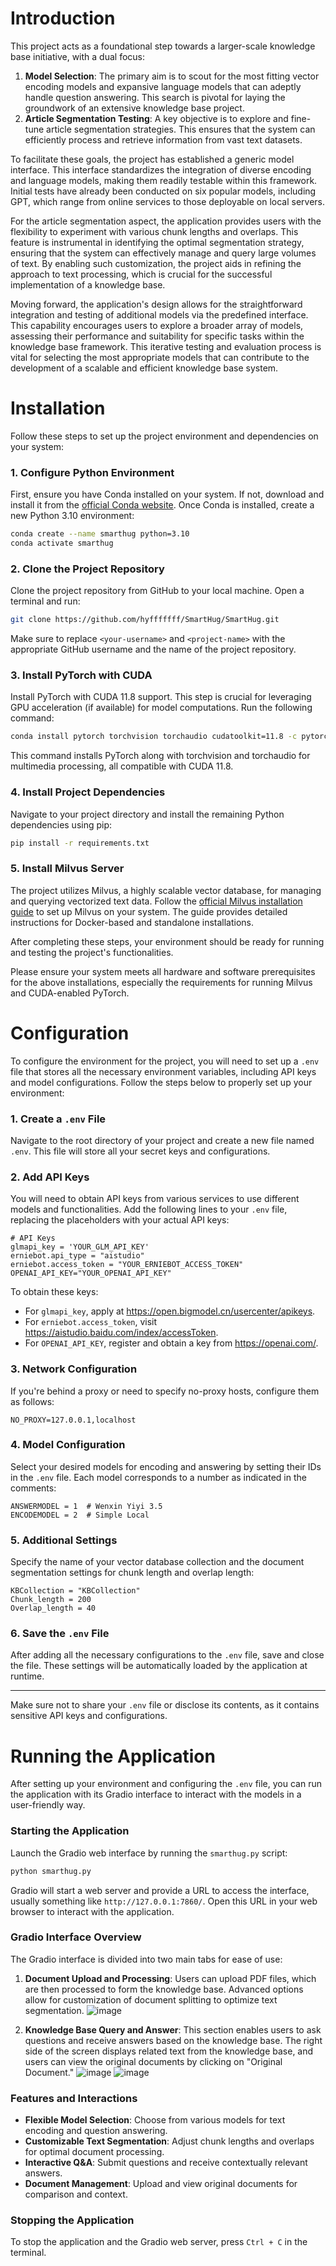 # Introduction

This project acts as a foundational step towards a larger-scale knowledge base initiative, with a dual focus:

1. **Model Selection**: The primary aim is to scout for the most fitting vector encoding models and expansive language models that can adeptly handle question answering. This search is pivotal for laying the groundwork of an extensive knowledge base project.
2. **Article Segmentation Testing**: A key objective is to explore and fine-tune article segmentation strategies. This ensures that the system can efficiently process and retrieve information from vast text datasets.

To facilitate these goals, the project has established a generic model interface. This interface standardizes the integration of diverse encoding and language models, making them readily testable within this framework. Initial tests have already been conducted on six popular models, including GPT, which range from online services to those deployable on local servers.

For the article segmentation aspect, the application provides users with the flexibility to experiment with various chunk lengths and overlaps. This feature is instrumental in identifying the optimal segmentation strategy, ensuring that the system can effectively manage and query large volumes of text. By enabling such customization, the project aids in refining the approach to text processing, which is crucial for the successful implementation of a knowledge base.

Moving forward, the application's design allows for the straightforward integration and testing of additional models via the predefined interface. This capability encourages users to explore a broader array of models, assessing their performance and suitability for specific tasks within the knowledge base framework. This iterative testing and evaluation process is vital for selecting the most appropriate models that can contribute to the development of a scalable and efficient knowledge base system.

# Installation

Follow these steps to set up the project environment and dependencies on your system:

### 1. Configure Python Environment

First, ensure you have Conda installed on your system. If not, download and install it from the [official Conda website](https://www.conda.io/projects/conda/en/latest/user-guide/install/index.html). Once Conda is installed, create a new Python 3.10 environment:

```bash
conda create --name smarthug python=3.10
conda activate smarthug
```

### 2. Clone the Project Repository

Clone the project repository from GitHub to your local machine. Open a terminal and run:

```bash
git clone https://github.com/hyfffffff/SmartHug/SmartHug.git
```

Make sure to replace `<your-username>` and `<project-name>` with the appropriate GitHub username and the name of the project repository.

### 3. Install PyTorch with CUDA

Install PyTorch with CUDA 11.8 support. This step is crucial for leveraging GPU acceleration (if available) for model computations. Run the following command:

```bash
conda install pytorch torchvision torchaudio cudatoolkit=11.8 -c pytorch
```

This command installs PyTorch along with torchvision and torchaudio for multimedia processing, all compatible with CUDA 11.8.

### 4. Install Project Dependencies

Navigate to your project directory and install the remaining Python dependencies using pip:

```bash
pip install -r requirements.txt
```

### 5. Install Milvus Server

The project utilizes Milvus, a highly scalable vector database, for managing and querying vectorized text data. Follow the [official Milvus installation guide](https://milvus.io/docs/v2.0.x/install_standalone-docker.md) to set up Milvus on your system. The guide provides detailed instructions for Docker-based and standalone installations.

After completing these steps, your environment should be ready for running and testing the project's functionalities.

Please ensure your system meets all hardware and software prerequisites for the above installations, especially the requirements for running Milvus and CUDA-enabled PyTorch.

# Configuration

To configure the environment for the project, you will need to set up a `.env` file that stores all the necessary environment variables, including API keys and model configurations. Follow the steps below to properly set up your environment:

### 1. Create a `.env` File

Navigate to the root directory of your project and create a new file named `.env`. This file will store all your secret keys and configurations.

### 2. Add API Keys

You will need to obtain API keys from various services to use different models and functionalities. Add the following lines to your `.env` file, replacing the placeholders with your actual API keys:

```plaintext
# API Keys
glmapi_key = 'YOUR_GLM_API_KEY'   
erniebot.api_type = "aistudio"
erniebot.access_token = "YOUR_ERNIEBOT_ACCESS_TOKEN"  
OPENAI_API_KEY="YOUR_OPENAI_API_KEY"  
```

To obtain these keys:
- For `glmapi_key`, apply at https://open.bigmodel.cn/usercenter/apikeys.
- For `erniebot.access_token`, visit https://aistudio.baidu.com/index/accessToken.
- For `OPENAI_API_KEY`, register and obtain a key from https://openai.com/.

### 3. Network Configuration

If you're behind a proxy or need to specify no-proxy hosts, configure them as follows:

```plaintext
NO_PROXY=127.0.0.1,localhost
```

### 4. Model Configuration

Select your desired models for encoding and answering by setting their IDs in the `.env` file. Each model corresponds to a number as indicated in the comments:

```plaintext
ANSWERMODEL = 1  # Wenxin Yiyi 3.5
ENCODEMODEL = 2  # Simple Local
```

### 5. Additional Settings

Specify the name of your vector database collection and the document segmentation settings for chunk length and overlap length:

```plaintext
KBCollection = "KBCollection"
Chunk_length = 200
Overlap_length = 40
```

### 6. Save the `.env` File

After adding all the necessary configurations to the `.env` file, save and close the file. These settings will be automatically loaded by the application at runtime.

---

Make sure not to share your `.env` file or disclose its contents, as it contains sensitive API keys and configurations.

# Running the Application

After setting up your environment and configuring the `.env` file, you can run the application with its Gradio interface to interact with the models in a user-friendly way.

### Starting the Application

Launch the Gradio web interface by running the `smarthug.py` script:

```bash
python smarthug.py
```

Gradio will start a web server and provide a URL to access the interface, usually something like `http://127.0.0.1:7860/`. Open this URL in your web browser to interact with the application.

### Gradio Interface Overview

The Gradio interface is divided into two main tabs for ease of use:

1. **Document Upload and Processing**: Users can upload PDF files, which are then processed to form the knowledge base. Advanced options allow for customization of document splitting to optimize text segmentation.
![image](https://github.com/hyfffffff/SmartHug/assets/108557638/92212a4e-f005-497c-b326-9c9788000e9b)

2. **Knowledge Base Query and Answer**: This section enables users to ask questions and receive answers based on the knowledge base. The right side of the screen displays related text from the knowledge base, and users can view the original documents by clicking on "Original Document."
![image](https://github.com/hyfffffff/SmartHug/assets/108557638/bb131ca3-0611-4644-9279-25a3c1526123)
![image](https://github.com/hyfffffff/SmartHug/assets/108557638/3dc5de7c-23e9-4654-9c4b-abc109fd3ad4)

### Features and Interactions

- **Flexible Model Selection**: Choose from various models for text encoding and question answering.
- **Customizable Text Segmentation**: Adjust chunk lengths and overlaps for optimal document processing.
- **Interactive Q&A**: Submit questions and receive contextually relevant answers.
- **Document Management**: Upload and view original documents for comparison and context.

### Stopping the Application

To stop the application and the Gradio web server, press `Ctrl + C` in the terminal.

